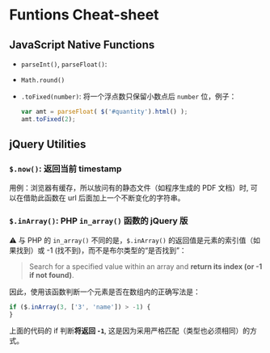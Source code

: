 # Funtions Cheat-sheet


## JavaScript Native Functions

- `parseInt()`, `parseFloat()`:
- `Math.round()`
- `.toFixed(number)`: 将一个浮点数只保留小数点后 `number` 位，例子：
  
  ```js
  var amt = parseFloat( $('#quantity').html() );
  amt.toFixed(2);
  ```

## jQuery Utilities

### `$.now()`: 返回当前 timestamp
  
  用例：浏览器有缓存，所以放问有的静态文件（如程序生成的 PDF 文档）时, 可以在借助此函数在 url 后面加上一个不断变化的字符串。

### `$.inArray()`: PHP `in_array()` 函数的 jQuery 版

:warning: 与 PHP 的 `in_array()` 不同的是，`$.inArray()` 的返回值是元素的索引值（如果找到）或 -1 (找不到)，而不是布尔类型的“是否找到”：

> Search for a specified value within an array and **return its index (or -1 if not found)**.

因此，使用该函数判断一个元素是否在数组内的正确写法是：

```js
if ($.inArray(3, ['3', 'name']) > -1) {
}
```

上面的代码的 if 判断**将返回 `-1`**, 这是因为采用严格匹配（类型也必须相同）的方式。
